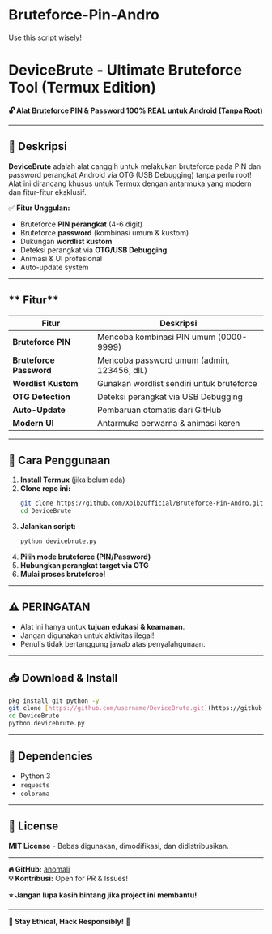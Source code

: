 # Bruteforce-Pin-Andro
Use this script wisely!
# **DeviceBrute - Ultimate Bruteforce Tool (Termux Edition)**  

**🔓 Alat Bruteforce PIN & Password 100% REAL untuk Android (Tanpa Root)**  

---

## **📌 Deskripsi**  
**DeviceBrute** adalah alat canggih untuk melakukan bruteforce pada PIN dan password perangkat Android via OTG (USB Debugging) tanpa perlu root! Alat ini dirancang khusus untuk Termux dengan antarmuka yang modern dan fitur-fitur eksklusif.  

✅ **Fitur Unggulan:**  
- Bruteforce **PIN perangkat** (4-6 digit)  
- Bruteforce **password** (kombinasi umum & kustom)  
- Dukungan **wordlist kustom**  
- Deteksi perangkat via **OTG/USB Debugging**  
- Animasi & UI profesional  
- Auto-update system  

---

## ** Fitur**  

| Fitur | Deskripsi |  
|--------|------------|  
| **Bruteforce PIN** | Mencoba kombinasi PIN umum (0000-9999) |  
| **Bruteforce Password** | Mencoba password umum (admin, 123456, dll.) |  
| **Wordlist Kustom** | Gunakan wordlist sendiri untuk bruteforce |  
| **OTG Detection** | Deteksi perangkat via USB Debugging |  
| **Auto-Update** | Pembaruan otomatis dari GitHub |  
| **Modern UI** | Antarmuka berwarna & animasi keren |  

---

## **🚀 Cara Penggunaan**  
1. **Install Termux** (jika belum ada)  
2. **Clone repo ini:**  
   ```bash
   git clone https://github.com/XbibzOfficial/Bruteforce-Pin-Andro.git
   cd DeviceBrute
   ```
3. **Jalankan script:**  
   ```bash
   python devicebrute.py
   ```
4. **Pilih mode bruteforce (PIN/Password)**  
5. **Hubungkan perangkat target via OTG**  
6. **Mulai proses bruteforce!**  

---

## **⚠️ PERINGATAN**  
- Alat ini hanya untuk **tujuan edukasi & keamanan**.  
- Jangan digunakan untuk aktivitas ilegal!  
- Penulis tidak bertanggung jawab atas penyalahgunaan.  

---

## **📥 Download & Install**  
```bash
pkg install git python -y
git clone [https://github.com/username/DeviceBrute.git](https://github.com/XbibzOfficial/Bruteforce-Pin-Andro.git)
cd DeviceBrute
python devicebrute.py
```

---

## **🔧 Dependencies**  
- Python 3  
- `requests`  
- `colorama`  

---

## **📜 License**  
**MIT License** - Bebas digunakan, dimodifikasi, dan didistribusikan.  

---

**🔥 GitHub:** [anomali](https://github.com/XbibzOfficial)  
**💡 Kontribusi:** Open for PR & Issues!  

**⭐ Jangan lupa kasih bintang jika project ini membantu!**  

--- 

**🔐 Stay Ethical, Hack Responsibly!** 🚀
